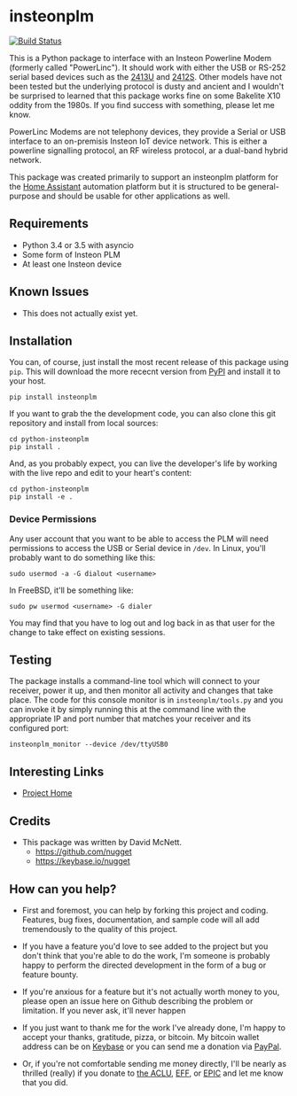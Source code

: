 # insteonplm

[![Build Status](https://travis-ci.org/nugget/python-insteonplm.svg?branch=master)](https://travis-ci.org/nugget/python-insteonusb)

This is a Python package to interface with an Insteon Powerline Modem (formerly
called "PowerLinc").  It should work with either the USB or RS-252 serial based
devices such as the [2413U] and [2412S].  Other models have not been tested but
the underlying protocol is dusty and ancient and I wouldn't be surprised to
learned that this package works fine on some Bakelite X10 oddity from the
1980s.  If you find success with something, please let me know.

PowerLinc Modems are not telephony devices, they provide a Serial or USB
interface to an on-premisis Insteon IoT device network.  This is either
a powerline signalling protocol, an RF wireless protocol, ar a dual-band hybrid
network.

This package was created primarily to support an insteonplm platform
for the [Home Assistant] automation platform but it is structured to be
general-purpose and should be usable for other applications as well.

[Home Assistant]: https://home-assistant.io/
[2413U]: https://www.insteon.com/powerlinc-modem-usb
[2412S]: https://www.insteon.com/powerlinc-modem-serial

## Requirements

- Python 3.4 or 3.5 with asyncio
- Some form of Insteon PLM
- At least one Insteon device

## Known Issues

- This does not actually exist yet.

## Installation

You can, of course, just install the most recent release of this package using
`pip`.  This will download the more rececnt version from [PyPI] and install it
to your host.

[PyPI]: https://pypi.python.org/pypi/insteonplm

    pip install insteonplm

If you want to grab the the development code, you can also clone this git
repository and install from local sources:

	cd python-insteonplm
    pip install .

And, as you probably expect, you can live the developer's life by working with
the live repo and edit to your heart's content:

    cd python-insteonplm
	pip install -e .

### Device Permissions

Any user account that you want to be able to access the PLM will need
permissions to access the USB or Serial device in `/dev`.  In Linux, you'll
probably want to do something like this:

    sudo usermod -a -G dialout <username>

In FreeBSD, it'll be something like:

	sudo pw usermod <username> -G dialer

You may find that you have to log out and log back in as that user for the
change to take effect on existing sessions.

## Testing

The package installs a command-line tool which will connect to your receiver,
power it up, and then monitor all activity and changes that take place.  The
code for this console monitor is in `insteonplm/tools.py` and you can invoke it
by simply running this at the command line with the appropriate IP and port
number that matches your receiver and its configured port:

    insteonplm_monitor --device /dev/ttyUSB0

## Interesting Links

- [Project Home](https://github.com/nugget/python-insteonplm)

## Credits

- This package was written by David McNett.
  - https://github.com/nugget
  - https://keybase.io/nugget

## How can you help?

- First and foremost, you can help by forking this project and coding.  Features,
  bug fixes, documentation, and sample code will all add tremendously to the
  quality of this project.

- If you have a feature you'd love to see added to the project but you don't
  think that you're able to do the work, I'm someone is probably happy to
  perform the directed development in the form of a bug or feature bounty.

- If you're anxious for a feature but it's not actually worth money to you,
  please open an issue here on Github describing the problem or limitation.  If
  you never ask, it'll never happen

- If you just want to thank me for the work I've already done, I'm happy to
  accept your thanks, gratitude, pizza, or bitcoin.  My bitcoin wallet address
  can be on [Keybase](https://keybase.io/nugget) or you can send me a donation
  via [PayPal](https://www.paypal.me/macnugget).
  
- Or, if you're not comfortable sending me money directly, I'll be nearly as
  thrilled (really) if you donate to [the
  ACLU](https://action.aclu.org/donate-aclu),
  [EFF](https://supporters.eff.org/donate/), or [EPIC](https://epic.org) and
  let me know that you did.
